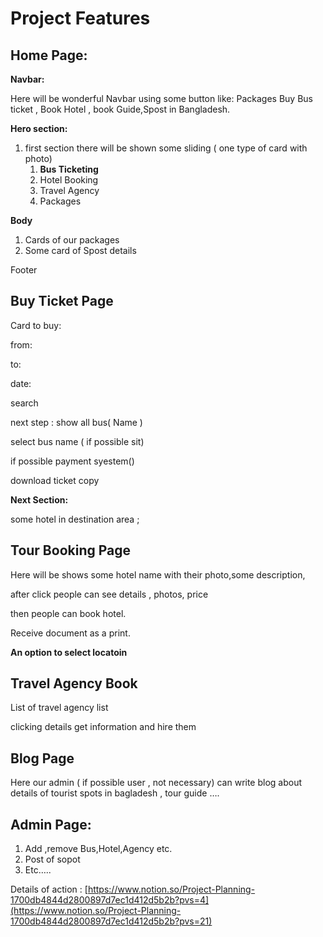 # Project Features

## Home Page:

**Navbar:**

Here will be wonderful Navbar using some button like: Packages Buy Bus ticket , Book Hotel , book Guide,Spost in Bangladesh.

**Hero section:**

1. first section there will be shown some sliding ( one type of card with photo)
    1. **Bus Ticketing**    
    2. Hotel Booking
    3. Travel Agency 
    4. Packages

**Body**

1. Cards of our packages
2. Some card of Spost details 

Footer

## Buy Ticket Page

Card to buy:

from:

to:

date:

search

next step : show all bus( Name ) 

select bus name ( if possible sit)

if possible payment syestem() 

download ticket copy

**Next Section:**  

some hotel in destination area ;

## Tour Booking Page

Here will be shows some hotel name with their photo,some description, 

after click people can see details , photos, price 

then people can book hotel.

Receive document as a print.

**An option to select locatoin**

## Travel Agency Book

List of travel agency list

clicking details get information and hire them

## Blog Page

Here our admin ( if possible user , not necessary) can write blog about details of tourist spots in bagladesh , tour guide ….

## Admin Page:

1. Add ,remove Bus,Hotel,Agency etc.
2. Post of sopot 
3. Etc…..

Details of action : [https://www.notion.so/Project-Planning-1700db4844d2800897d7ec1d412d5b2b?pvs=4](https://www.notion.so/Project-Planning-1700db4844d2800897d7ec1d412d5b2b?pvs=21)